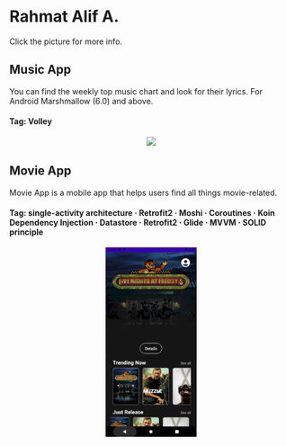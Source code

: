 # Rahmat Alif A.
Click the picture for more info.

## Music App

You can find the weekly top music chart and look for their lyrics. For Android Marshmallow (6.0) and above.
#### Tag: Volley

<p align="center"><a href="https://github.com/k900s10/Music-Lyrics">
  <img src="https://user-images.githubusercontent.com/60184727/148392645-cad58931-2f80-4acb-a8fa-12559a04c4df.jpg" width="32%"/>
</a></p>


## Movie App

Movie App is a mobile app that helps users find all things movie-related.
#### Tag: single-activity architecture · Retrofit2 · Moshi · Coroutines · Koin Dependency Injection · Datastore · Retrofit2 · Glide · MVVM · SOLID principle

<p align="center"><a href="https://github.com/k900s10/SyngryChallenges/tree/challenge5">
  <img src="https://github.com/k900s10/SyngryChallenges/blob/challenge5/outputs/index.png" width="32%"/>
</a></p>

